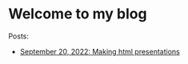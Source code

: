 # Welcome to my blog

Posts:

- [September 20, 2022: Making html presentations](articles/revealjs/README.md)

